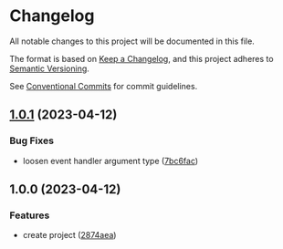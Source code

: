 # Changelog

All notable changes to this project will be documented in this file.

The format is based on [Keep a Changelog](https://keepachangelog.com/en/1.0.0/), and this project
adheres to [Semantic Versioning](https://semver.org/spec/v2.0.0.html).

See [Conventional Commits](https://conventionalcommits.org) for commit guidelines.

## [1.0.1](https://github.com/jneander/event-bus/compare/v1.0.0...v1.0.1) (2023-04-12)

### Bug Fixes

- loosen event handler argument type
  ([7bc6fac](https://github.com/jneander/event-bus/commit/7bc6faceb13f65cb267d0491bfce90a4411fd9db))

## 1.0.0 (2023-04-12)

### Features

- create project
  ([2874aea](https://github.com/jneander/event-bus/commit/2874aeab66a282790826dfabf74fbb69888a1af8))
